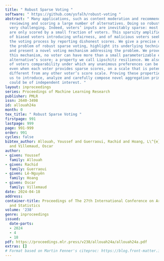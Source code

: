 ```yaml
---
title: " Robust Sparse Voting "
software: " https://github.com/ysfalh/robust-voting "
abstract: " Many applications, such as content moderation and recommendation, require
  reviewing and scoring a large number of alternatives. Doing so robustly is however
  very challenging. Indeed, voters’ inputs are inevitably sparse: most alternatives
  are only scored by a small fraction of voters. This sparsity amplifies the effects
  of biased voters introducing unfairness, and of malicious voters seeking to hack
  the voting process by reporting dishonest scores. We give a precise definition of
  the problem of robust sparse voting, highlight its underlying technical challenges,
  and present a novel voting mechanism addressing the problem. We prove that, using
  this mechanism, no voter can have more than a small parameterizable effect on each
  alternative’s score; a property we call Lipschitz resilience. We also identify conditions
  of voters comparability under which any unanimous preferences can be recovered,
  even when each voter provides sparse scores, on a scale that is potentially very
  different from any other voter’s score scale. Proving these properties required
  us to introduce, analyze and carefully compose novel aggregation primitives which
  could be of independent interest. "
layout: inproceedings
series: Proceedings of Machine Learning Research
publisher: PMLR
issn: 2640-3498
id: allouah24a
month: 0
tex_title: " Robust Sparse Voting "
firstpage: 991
lastpage: 999
page: 991-999
order: 991
cycles: false
bibtex_author: Allouah, Youssef and Guerraoui, Rachid and Hoang, L\^{e}-Nguy\^{e}n
  and Villemaud, Oscar
author:
- given: Youssef
  family: Allouah
- given: Rachid
  family: Guerraoui
- given: Lê-Nguyên
  family: Hoang
- given: Oscar
  family: Villemaud
date: 2024-04-18
address:
container-title: Proceedings of The 27th International Conference on Artificial Intelligence
  and Statistics
volume: '238'
genre: inproceedings
issued:
  date-parts:
  - 2024
  - 4
  - 18
pdf: https://proceedings.mlr.press/v238/allouah24a/allouah24a.pdf
extras: []
# Format based on Martin Fenner's citeproc: https://blog.front-matter.io/posts/citeproc-yaml-for-bibliographies/
---
```

